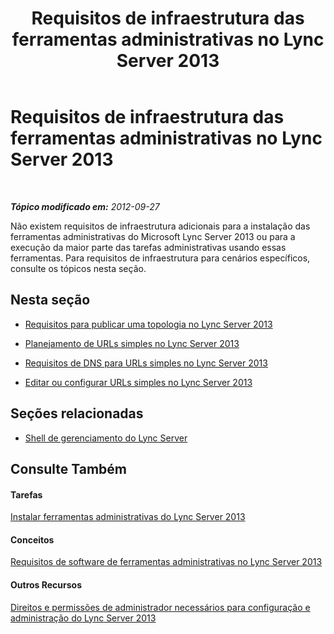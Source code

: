 ﻿---
title: Requisitos de infraestrutura das ferramentas administrativas no Lync Server 2013
TOCTitle: Requisitos de infraestrutura das ferramentas administrativas no Lync Server 2013
ms:assetid: aa039d01-e721-455f-94c4-076a3aac38bd
ms:mtpsurl: https://technet.microsoft.com/pt-br/library/Gg195766(v=OCS.15)
ms:contentKeyID: 49307749
ms.date: 05/19/2016
mtps_version: v=OCS.15
ms.translationtype: HT
---

# Requisitos de infraestrutura das ferramentas administrativas no Lync Server 2013

 

_**Tópico modificado em:** 2012-09-27_

Não existem requisitos de infraestrutura adicionais para a instalação das ferramentas administrativas do Microsoft Lync Server 2013 ou para a execução da maior parte das tarefas administrativas usando essas ferramentas. Para requisitos de infraestrutura para cenários específicos, consulte os tópicos nesta seção.

## Nesta seção

  - [Requisitos para publicar uma topologia no Lync Server 2013](lync-server-2013-requirements-to-publish-a-topology.md)

  - [Planejamento de URLs simples no Lync Server 2013](lync-server-2013-planning-for-simple-urls.md)

  - [Requisitos de DNS para URLs simples no Lync Server 2013](lync-server-2013-dns-requirements-for-simple-urls.md)

  - [Editar ou configurar URLs simples no Lync Server 2013](lync-server-2013-edit-or-configure-simple-urls.md)

## Seções relacionadas

  - [Shell de gerenciamento do Lync Server](lync-server-2013-lync-server-management-shell.md)

## Consulte Também

#### Tarefas

[Instalar ferramentas administrativas do Lync Server 2013](lync-server-2013-install-lync-server-administrative-tools.md)  

#### Conceitos

[Requisitos de software de ferramentas administrativas no Lync Server 2013](lync-server-2013-administrative-tools-software-requirements.md)  

#### Outros Recursos

[Direitos e permissões de administrador necessários para configuração e administração do Lync Server 2013](lync-server-2013-administrator-rights-and-permissions-required-for-setup-and-administration.md)

